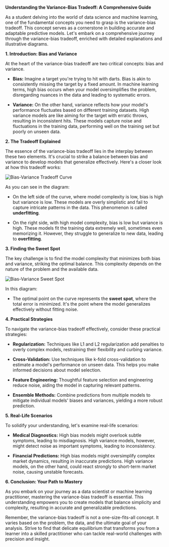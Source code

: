 **Understanding the Variance-Bias Tradeoff: A Comprehensive Guide** 

  

As a student delving into the world of data science and machine learning, one of the fundamental concepts you need to grasp is the variance-bias tradeoff. This concept serves as a cornerstone in building accurate and adaptable predictive models. Let's embark on a comprehensive journey through the variance-bias tradeoff, enriched with detailed explanations and illustrative diagrams. 

  

**1. Introduction: Bias and Variance** 

  

At the heart of the variance-bias tradeoff are two critical concepts: bias and variance. 

  

- **Bias:** Imagine a target you're trying to hit with darts. Bias is akin to consistently missing the target by a fixed amount. In machine learning terms, high bias occurs when your model oversimplifies the problem, disregarding nuances in the data and leading to systematic errors. 

  

- **Variance:** On the other hand, variance reflects how your model's performance fluctuates based on different training datasets. High variance models are like aiming for the target with erratic throws, resulting in inconsistent hits. These models capture noise and fluctuations in the training data, performing well on the training set but poorly on unseen data. 

  

**2. The Tradeoff Explained** 

  

The essence of the variance-bias tradeoff lies in the interplay between these two elements. It's crucial to strike a balance between bias and variance to develop models that generalize effectively. Here's a closer look at how this tradeoff works: 

  

![Bias-Variance Tradeoff Curve](https://static.javatpoint.com/tutorial/machine-learning/images/bias-and-variance-in-machine-learning.png) 

  

As you can see in the diagram: 

- On the left side of the curve, where model complexity is low, bias is high but variance is low. These models are overly simplistic and fail to capture intricate patterns in the data. This phenomenon is called **underfitting**. 

- On the right side, with high model complexity, bias is low but variance is high. These models fit the training data extremely well, sometimes even memorizing it. However, they struggle to generalize to new data, leading to **overfitting**. 

  

**3. Finding the Sweet Spot** 

  

The key challenge is to find the model complexity that minimizes both bias and variance, striking the optimal balance. This complexity depends on the nature of the problem and the available data. 

  

![Bias-Variance Sweet Spot](https://miro.medium.com/v2/resize:fit:896/0*RwzZTJgu7W62WU7B.jpg) 

  

In this diagram: 

- The optimal point on the curve represents the **sweet spot**, where the total error is minimized. It's the point where the model generalizes effectively without fitting noise. 

  

**4. Practical Strategies** 

  

To navigate the variance-bias tradeoff effectively, consider these practical strategies: 

  

- **Regularization:** Techniques like L1 and L2 regularization add penalties to overly complex models, restraining their flexibility and curbing variance. 

- **Cross-Validation:** Use techniques like k-fold cross-validation to estimate a model's performance on unseen data. This helps you make informed decisions about model selection. 

- **Feature Engineering:** Thoughtful feature selection and engineering reduce noise, aiding the model in capturing relevant patterns. 

- **Ensemble Methods:** Combine predictions from multiple models to mitigate individual models' biases and variances, yielding a more robust prediction. 

  

**5. Real-Life Scenarios** 

  

To solidify your understanding, let's examine real-life scenarios: 

  

- **Medical Diagnostics:** High bias models might overlook subtle symptoms, leading to misdiagnosis. High variance models, however, might detect noise as important symptoms, leading to inconsistency. 

  

- **Financial Predictions:** High bias models might oversimplify complex market dynamics, resulting in inaccurate predictions. High variance models, on the other hand, could react strongly to short-term market noise, causing unstable forecasts. 

  

**6. Conclusion: Your Path to Mastery** 

  

As you embark on your journey as a data scientist or machine learning practitioner, mastering the variance-bias tradeoff is essential. This understanding empowers you to create models that balance simplicity and complexity, resulting in accurate and generalizable predictions. 

  

Remember, the variance-bias tradeoff is not a one-size-fits-all concept. It varies based on the problem, the data, and the ultimate goal of your analysis. Strive to find that delicate equilibrium that transforms you from a learner into a skilled practitioner who can tackle real-world challenges with precision and insight. 